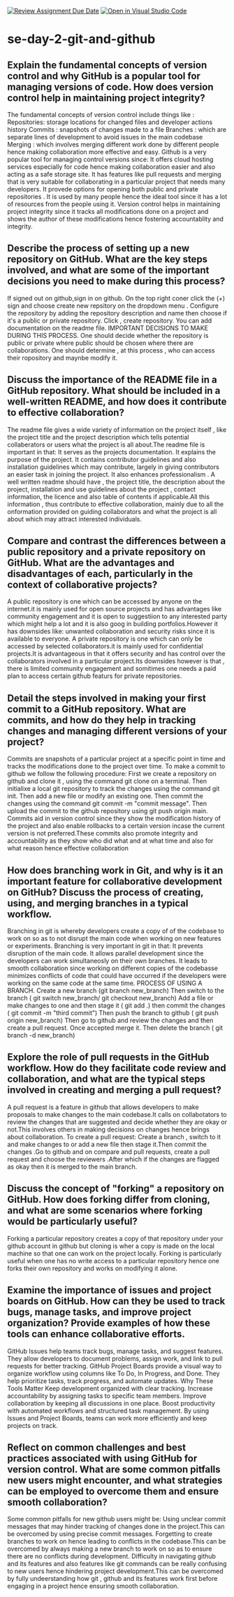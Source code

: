 [![Review Assignment Due Date](https://classroom.github.com/assets/deadline-readme-button-22041afd0340ce965d47ae6ef1cefeee28c7c493a6346c4f15d667ab976d596c.svg)](https://classroom.github.com/a/8wgCKhpZ)
[![Open in Visual Studio Code](https://classroom.github.com/assets/open-in-vscode-2e0aaae1b6195c2367325f4f02e2d04e9abb55f0b24a779b69b11b9e10269abc.svg)](https://classroom.github.com/online_ide?assignment_repo_id=18474191&assignment_repo_type=AssignmentRepo)
# se-day-2-git-and-github
## Explain the fundamental concepts of version control and why GitHub is a popular tool for managing versions of code. How does version control help in maintaining project integrity?
  The fundamental concepts of version control include things like : 
  Repositories: storage locations for changed files and developer actions history
  Commits : snapshots of changes made to a file
  Branches : which are separate lines of development to avoid issues in the main codebase
  Merging : which involves merging different work done by different people hence making collaboration more effective and easy.
  Github is a very popular tool for managing control versions since:
    It offers cloud hosting services especially for code hence making collaboration easier and also acting as a safe storage site.
    It has features like pull requests and merging that is very suitable for collaborating in a particular project that needs many developers.
    It provede options for opening both public and private repositories .
    It is used by many people hence the ideal tool since it has a lot of resources from the people using it.
  Version control helps in maintaining project integrity since it tracks all modifications done on a project and shows the author of these modifications hence fostering accountablity and integrity.
  

## Describe the process of setting up a new repository on GitHub. What are the key steps involved, and what are some of the important decisions you need to make during this process?
  If signed out on github,sign in on github.
  On the top right coner click the (+) sign and choose create new repsitory on the dropdown menu .
  Configure the repository by adding the repository description and name then choose if it's a public or private repository.
  Click , create repository.
  You can add documentation on the readme file.
  IMPORTANT DECISIONS TO MAKE DURING THIS PROCESS.
    One should decide whether the repository is public or private where public should be chosen where there are collaborations.
    One should determine , at this process , who can access their ropository and maynbe modify it.

## Discuss the importance of the README file in a GitHub repository. What should be included in a well-written README, and how does it contribute to effective collaboration?
  The readme file gives a wide variety of information on the project itself , like the project title and the project description which tells potential collaberators or users
  what the project is all about.The readme file is important in that:
     It serves as the projects documentation.
     It explains the purpose of the project.
     It contains contributor guidelines and also installation guidelines which may contribute, largely in giving contributors an easier task in joining the project.
     It also enhances professionalism .
  A well written readme should have , the project title, the description about the project, installation and use guidelines about the project , contact information,
  the licence and also table of contents if applicable.All this information , thus contribute to effective collaboration, mainly due to all the onformation provided 
  on guiding collaborators and what the project is all about which may attract interested individuals.

## Compare and contrast the differences between a public repository and a private repository on GitHub. What are the advantages and disadvantages of each, particularly in the context of collaborative projects?
  A public repository is one which can be accessed by anyone on the internet.it is mainly used for open source projects and has advantages like community engagement and it is
  open to suggestiion to any interested party which might help a lot and it is also goog in building portfolios.However it has downsides like: unwanted collaboration and 
  security risks since it is available to everyone.
  A private repository is one which can only be accessed by selected collaborators.it is mainly used for confidential projects.It is advantageous in that it offers security 
  and has control over the collaborators involved in a particular project.Its downsides however is that , there is limited community engagement and somitimes one needs a 
  paid plan to access certain github featurs for private repositories.

## Detail the steps involved in making your first commit to a GitHub repository. What are commits, and how do they help in tracking changes and managing different versions of your project?
Commits are snapshots of a particular project at a specific point in time and tracks the modifications done to the project over time.
  To make a commit to github we follow the following procedure:
  First we create a repository on github and clone it , using the command git clone <url> on a terminal.
  Then initialixe a local git repository to track the changes using the command git init.
  Then add a new file or modify an existing one.
  Then commit the changes using the command git commit -m "commit message".
  Then upload the commit to  the github repository using git push origin main.
Commits aid in version control since they show the modification history of the project and also enable rollbacks to a certain version incase the current version is not preferred.These commits also promote integrity and accountability as they show who did what and at what time and also for what reason hence effective collaboration
  

## How does branching work in Git, and why is it an important feature for collaborative development on GitHub? Discuss the process of creating, using, and merging branches in a typical workflow.
  Branching in git is whereby developers create a copy of of the codebase to work on so as to not disrupt the main code when working on new features or experiments.
  Branching is very important in git in that:
    It prevents disruption of the main code.
    It allows parallel development since the developers can work simultaneosly on their own branches.
    It leads to smooth collaboration since working on different copies of the codebasse minimizes conflicts of code that could have occurred if the developers were 
    working on the same code at the same time.
    PROCESS OF USING A BRANCH.
    Create a new branch (git branch new_branch)
    Then switch to the branch ( git switch new_branch/ git checkout new_branch)
    Add a file or make changes to one and then stage it ( git add .)
    then commit the changes ( git commit -m "third commit")
    Then push the branch to github ( git push origin new_branch)
    Then go to github and review the changes and then create a pull request.
    Once accepted merge it.
    Then delete the branch ( git branch -d new_branch)
    

## Explore the role of pull requests in the GitHub workflow. How do they facilitate code review and collaboration, and what are the typical steps involved in creating and merging a pull request?
  A pull request is a feature in github that allows developers to make proposals to make changes to the main codebase.It calls on collabotators to review the changes that are
  suggested and decide whether they are okay or not.This involves others in making decisions on changes hence brings about collaboration.
  To create a pull request:
    Create a branch , switch to it and make changes to or add a new file then stage it.Then commit the changes .Go to github and on compare and pull requests, create a pull 
    request and choose the reviewers .After which if the changes are flagged as okay then it is merged to the main branch.

## Discuss the concept of "forking" a repository on GitHub. How does forking differ from cloning, and what are some scenarios where forking would be particularly useful?
  Forking a particular repository creates a copy of that repository under your github account in github but cloning is wher a copy is made on the local machine so that one 
  can work on the project locally.
  Forking is particularly useful when one has no write access to a particular repository hence one forks their own repository and works on modifying it alone.


## Examine the importance of issues and project boards on GitHub. How can they be used to track bugs, manage tasks, and improve project organization? Provide examples of how these tools can enhance collaborative efforts.
  GitHub Issues help teams track bugs, manage tasks, and suggest features. They allow developers to document problems, assign work, and link to pull requests for better 
  tracking.
  GitHub Project Boards provide a visual way to organize workflow using columns like To Do, In Progress, and Done. They help prioritize tasks, track progress, and automate    updates. 
  Why These Tools Matter
  Keep development organized with clear tracking.
  Increase accountability by assigning tasks to specific team members.
  Improve collaboration by keeping all discussions in one place.
  Boost productivity with automated workflows and structured task management.
  By using Issues and Project Boards, teams can work more efficiently and keep projects on track.
  
## Reflect on common challenges and best practices associated with using GitHub for version control. What are some common pitfalls new users might encounter, and what strategies can be employed to overcome them and ensure smooth collaboration?
  Some common pitfalls for new github users might be:
    Using unclear commit messages that may hinder tracking of changes done in the project.This can be overcomed by using precise commit messages.
    Forgetting to create branches to work on hence leading to conflicts in the codebase.This can be overcomed by always making a new branch to work on so as to ensure 
    there are no conflicts during development.
    Difficulty in navigating github and its features and also features like git commands can be really confusing to new users hence hindering project development.This can
    be overcomed by fully undeerstanding how git , github and its features work first before engaging in a project hence ensuring smooth collaboration.
